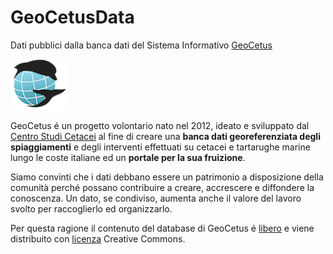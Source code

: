 # GeoCetusData

Dati pubblici dalla banca dati del Sistema Informativo <a href="https://geocetus.it" target="_blank">GeoCetus</a>

<img src="img/LogoGeoCetus2020_compact_small.png"/></img>

GeoCetus &eacute; un progetto volontario nato nel 2012, ideato e sviluppato dal <a href="http://centrostudicetacei.it" target="_blank">Centro Studi Cetacei</a> al fine di creare una <strong>banca dati georeferenziata degli spiaggiamenti</strong> e degli interventi effettuati su cetacei e tartarughe marine lungo le coste italiane ed un **portale per la sua fruizione**. 

Siamo convinti che i dati debbano essere un patrimonio a disposizione della comunit&agrave; perché possano contribuire a creare, accrescere e diffondere la conoscenza. Un dato, se condiviso, aumenta anche il valore del lavoro svolto per raccoglierlo ed organizzarlo.

Per questa ragione il contenuto del database di GeoCetus é <a href="http://it.wikipedia.org/wiki/Dati_aperti" target="_blank">libero</a> e viene distribuito con <a href="http://creativecommons.org/licenses/by-sa/3.0/it/" target="_blank">licenza</a> Creative Commons.
